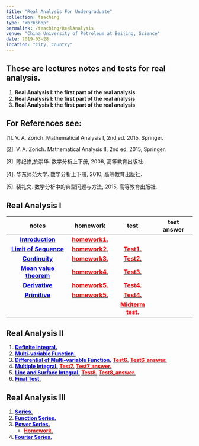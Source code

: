 ```yaml
---
title: "Real Analysis For Undergraduate"
collection: teaching
type: "Workshop"
permalink: /teaching/RealAnalysis
venue: "China University of Petroleum at Beijing, Science"
date: 2019-03-28
location: "City, Country"
---
```



## These are lectures notes and tests for real analysis.
  1. **Real Analysis I: the first part of the real analysis**
  2. **Real Analysis I: the first part of the real analysis**
  3. **Real Analysis I: the first part of the real analysis**


## For References see:
  [1]. V. A. Zorich. Mathematical Analysis I, 2nd ed. 2015, Springer.

  [2]. V. A. Zorich. Mathematical Analysis II, 2nd ed. 2015, Springer.

  [3]. 陈纪修,於崇华. 数学分析上下册, 2006, 高等教育出版社.

  [4]. 华东师范大学. 数学分析上下册, 2010, 高等教育出版社.

  [5]. 裴礼文. 数学分析中的典型问题与方法, 2015, 高等教育出版社.


## Real Analysis I

| notes                                                                                                          | homework                                                                                                 | test                                                                                             | test answer |
| :------:                                                                                                       | :------:                                                                                                 | :------:                                                                                         | :------:    |
| [<span style="color:blue">**Introduction**</span>](http://wuguoning.github.io/files/analysis/introduction.pdf) | [<span style="color:red">**homework1.**</span>](http://wuguoning.github.io/files/analysis/homework1.pdf) |                                                                                                  |             |
| [<span style="color:blue">**Limit of Sequence**</span>](http://wuguoning.github.io/files/analysis/limits.pdf)  | [<span style="color:red">**homework2.**</span>](http://wuguoning.github.io/files/analysis/homework2.pdf) | [<span style="color:red">**Test1.**</span>](http://wuguoning.github.io/files/analysis/test1.pdf) |             |
| [<span style="color:blue">**Continuity**</span>](http://wuguoning.github.io/files/analysis/continuity.pdf)  | [<span style="color:red">**homework3.**</span>](http://wuguoning.github.io/files/analysis/homework3.pdf) | [<span style="color:red">**Test2.**</span>](http://wuguoning.github.io/files/analysis/test2.pdf) |             |
| [<span style="color:blue">**Mean value theorem**</span>](http://wuguoning.github.io/files/analysis/meanvalue.pdf)  | [<span style="color:red">**homework4.**</span>](http://wuguoning.github.io/files/analysis/homework4.pdf) | [<span style="color:red">**Test3.**</span>](http://wuguoning.github.io/files/analysis/test3.pdf) |             |
| [<span style="color:blue">**Derivative**</span>](http://wuguoning.github.io/files/analysis/derivative.pdf)  | [<span style="color:red">**homework5.**</span>](http://wuguoning.github.io/files/analysis/homework5.pdf) | [<span style="color:red">**Test4.**</span>](http://wuguoning.github.io/files/analysis/test4.pdf) |             |
| [<span style="color:blue">**Primitive**</span>](http://wuguoning.github.io/files/analysis/primitive.pdf)  | [<span style="color:red">**homework5.**</span>](http://wuguoning.github.io/files/analysis/homework5.pdf) | [<span style="color:red">**Test4.**</span>](http://wuguoning.github.io/files/analysis/test4.pdf) |             |
|  |  | [<span style="color:red">**Midterm test.**</span>](http://wuguoning.github.io/files/analysis/midtermtest18-19-1.pdf) |             |


## Real Analysis II
1. [<span style="color:blue">**Definite Integral.**</span>](http://wuguoning.github.io/files/analysis/integral.pdf)
2. [<span style="color:blue">**Multi-variable Function.**</span>](http://wuguoning.github.io/files/analysis/mul_var_fun.pdf)
3. [<span style="color:blue">**Differential of Multi-variable Function.**</span>](http://wuguoning.github.io/files/analysis/diff_multi_var.pdf)
  [<span style="color:red">**Test6.**</span>](http://wuguoning.github.io/files/analysis/test6.pdf)
  [<span style="color:red">**Test6_answer.**</span>](http://wuguoning.github.io/files/analysis/mulvar_diff_test_ans.pdf)
4. [<span style="color:blue">**Multiple Integral.**</span>](http://wuguoning.github.io/files/analysis/mul_int.pdf)
  [<span style="color:red">**Test7.**</span>](http://wuguoning.github.io/files/analysis/mul_int_test.pdf)
  [<span style="color:red">**Test7_answer.**</span>](http://wuguoning.github.io/files/analysis/mulvar_int_test_ans.pdf)
5. [<span style="color:blue">**Line and Surface Integral.**</span>](http://wuguoning.github.io/analysis/files/line_and_surface.pdf)
  [<span style="color:red">**Test8.**</span>](http://wuguoning.github.io/files/analysis/line_surface_int_test.pdf)
  [<span style="color:red">**Test8_answer.**</span>](http://wuguoning.github.io/files/analysis/lineSurface_test_ans.pdf)
6. [<span style="color:blue">**Final Test.**</span>](http://wuguoning.github.io/files/analysis/2018-2019-2-final-test-and-ans.pdf)


## Real Analysis III
1. [<span style="color:blue">**Series.**</span>](http://wuguoning.github.io/files/analysis/series.pdf)
2. [<span style="color:blue">**Function Series.**</span>](http://wuguoning.github.io/files/analysis/function_series.pdf)
3. [<span style="color:blue">**Power Series.**</span>](http://wuguoning.github.io/files/analysis/powerSeries.pdf)
    * [<span style="color:red">**Homework.**</span>](http://wuguoning.github.io/files/analysis/homework_power_series.pdf)
4. [<span style="color:blue">**Fourier Series.**</span>](http://wuguoning.github.io/files/analysis/fourierSeries.pdf)
